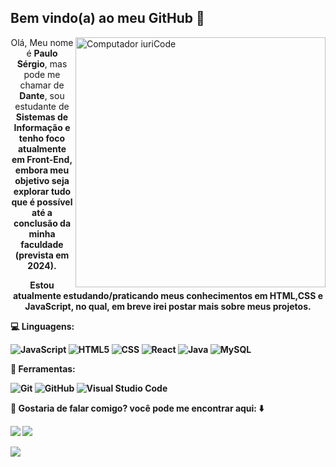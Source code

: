## Bem vindo(a) ao meu GitHub 🥳

<img src="https://i.pinimg.com/originals/78/5a/1b/785a1b9c359640da6bc9cfe3670b42ba.png" max-width="400px" width="400px" align="right" alt="Computador iuriCode">
<!-- Artigo com as minhas informações-->
<article>
  <p align="center"> 
    Olá, Meu nome é <strong>Paulo Sérgio</strong>, mas pode me chamar de <strong>Dante</strong>, sou estudante de <strong>Sistemas de Informação<strong/> e tenho foco atualmente em Front-End, embora meu objetivo seja explorar tudo que é possível até a conclusão da minha faculdade (prevista em 2024).
  </p>
  <p align="center">
  Estou atualmente estudando/praticando meus conhecimentos em HTML,CSS e JavaScript, no qual, em breve irei postar mais sobre meus projetos.
  </p>
</article>

<!--Shields com as linguagens e as ferramentas que uso-->
<p align="left">
 💻 Linguagens: 
  
  ![JavaScript](https://img.shields.io/badge/-JavaScript-333333?style=flat&logo=javascript) 
  ![HTML5](https://img.shields.io/badge/-HTML5-333333?style=flat&logo=HTML5)
  ![CSS](https://img.shields.io/badge/-CSS-333333?style=flat&logo=CSS3&logoColor=1572B6)
  ![React](https://img.shields.io/badge/-React-333333?style=flat&logo=react)
  ![Java](https://img.shields.io/badge/-Java-333333?style=flat&logo=Java&logoColor=007396)
  ![MySQL](https://img.shields.io/badge/-MySQL-333333?style=flat&logo=mysql)
  
</p>
<p align="left">
 🧰 Ferramentas:
  
  ![Git](https://img.shields.io/badge/-Git-333333?style=flat&logo=git)
  ![GitHub](https://img.shields.io/badge/-GitHub-333333?style=flat&logo=github)
  ![Visual Studio Code](https://img.shields.io/badge/-Visual%20Studio%20Code-333333?style=flat&logo=visual-studio-code&logoColor=007ACC)
  
</p>
 
  <!-- Shields com as formas de contato-->
<p align="left">
 📡 Gostaria de falar comigo? você pode me encontrar aqui: ⬇️
</p>
<p align="left">
  <a href="https://www.linkedin.com/in/dante-rodrigues-frontend/" alt="Linkedin">
  <img src="https://img.shields.io/badge/-Linkedin-0e76a8?style=flat-square&logo=Linkedin&logoColor=white&link=LINK-DO-SEU-LINKEDIN" /></a>

  <a href="https://api.whatsapp.com/send?phone=5585999609259&text=Deixe%20uma%20mensagem%2C%20irei%20te%20retornar%20o%20mais%20breve%20poss%C3%ADvel." alt="WhatsApp">
  <img src="https://img.shields.io/badge/-WhatsApp-25d366?style=flat-square&labelColor=25d366&logo=whatsapp&logoColor=white&link=API-DO-SEU-WHATSAPP"/></a>
</p>  

<!--Linguagens mais usadas -->
<a href="https://github.com/ftxdante/">
  <img align="center" src="https://github-readme-stats.vercel.app/api/top-langs/?username=ftxdante&theme=dracula&hide_langs_below=1"/>
</a>
  
<!--Dicas do Github (não tive a coragem de apagar kk -->
<!--
**FtxDante/ftxdante** is a ✨ _special_ ✨ repository because its `README.md` (this file) appears on your GitHub profile.

Here are some ideas to get you started:

- 🔭 I’m currently working on ...
- 🌱 I’m currently learning ...
- 👯 I’m looking to collaborate on ...
- 🤔 I’m looking for help with ...
- 💬 Ask me about ...
- 📫 How to reach me: ...
- 😄 Pronouns: ...
- ⚡ Fun fact: ...
-->
